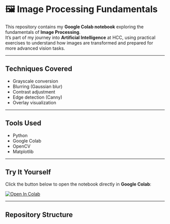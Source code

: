 # 🖼️ Image Processing Fundamentals

This repository contains my **Google Colab notebook** exploring the fundamentals of **Image Processing**.  
It’s part of my journey into **Artificial Intelligence** at HCC, using practical exercises to understand how images are transformed and prepared for more advanced vision tasks.

---

##  Techniques Covered
- Grayscale conversion  
- Blurring (Gaussian blur)  
- Contrast adjustment  
- Edge detection (Canny)  
- Overlay visualization  

---

##  Tools Used
- Python  
- Google Colab  
- OpenCV  
- Matplotlib  

---

##  Try It Yourself
Click the button below to open the notebook directly in **Google Colab**:

[![Open In Colab](https://colab.research.google.com/assets/colab-badge.svg)](https://colab.research.google.com/github/somayehch/L02-Image-Processing-Fundamentals/blob/main/L02_Choboderazi_Somayeh_ITAI1378.ipynb)

---

##  Repository Structure

